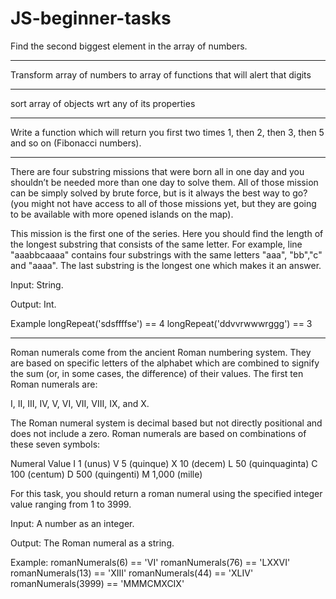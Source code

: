 # JS-beginner-tasks
Find the second biggest element in the array of numbers. 

------
Transform array of numbers to array of functions that will alert that digits
 
------
sort array of objects wrt any of its properties

------
Write a function which will return you first two times 1, then 2, then 3, then 5 and so on (Fibonacci numbers). 

------ 

There are four substring missions that were born all in one day and you shouldn’t be needed more than one day to solve them. All of those mission can be simply solved by brute force, but is it always the best way to go? (you might not have access to all of those missions yet, but they are going to be available with more opened islands on the map).

This mission is the first one of the series. Here you should find the length of the longest substring that consists of the same letter. For example, line "aaabbcaaaa" contains four substrings with the same letters "aaa", "bb","c" and "aaaa". The last substring is the longest one which makes it an answer.

Input: String.

Output: Int.

Example 
longRepeat('sdsffffse') == 4
longRepeat('ddvvrwwwrggg') == 3

----------

Roman numerals come from the ancient Roman numbering system. They are based on specific letters of the alphabet which are combined to signify the sum (or, in some cases, the difference) of their values. The first ten Roman numerals are:

I, II, III, IV, V, VI, VII, VIII, IX, and X.

The Roman numeral system is decimal based but not directly positional and does not include a zero. Roman numerals are based on combinations of these seven symbols:

Numeral	Value
I	1 (unus)
V	5 (quinque)
X	10 (decem)
L	50 (quinquaginta)
C	100 (centum)
D	500 (quingenti)
M	1,000 (mille)

For this task, you should return a roman numeral using the specified integer value ranging from 1 to 3999.

Input: A number as an integer.

Output: The Roman numeral as a string.

Example:
romanNumerals(6) == 'VI'
romanNumerals(76) == 'LXXVI'
romanNumerals(13) == 'XIII'
romanNumerals(44) == 'XLIV'
romanNumerals(3999) == 'MMMCMXCIX'
